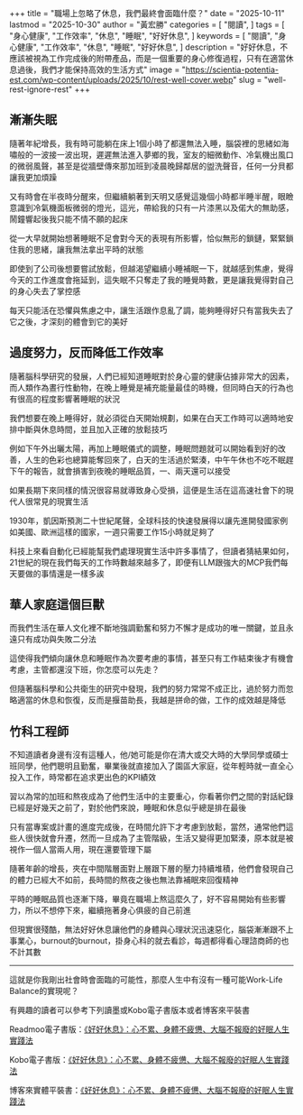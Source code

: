 +++
title = "職場上忽略了休息，我們最終會面臨什麼？"
date = "2025-10-11"
lastmod = "2025-10-30"
author = "黃宏勝"
categories = [
  "閱讀",
]
tags = [
  "身心健康",
  "工作效率",
  "休息",
  "睡眠",
  "好好休息",
]
keywords = [
  "閱讀",
  "身心健康",
  "工作效率",
  "休息",
  "睡眠",
  "好好休息",
]
description = "好好休息，不應該被視為工作完成後的附帶產品，而是一個重要的身心修復過程，只有在適當休息過後，我們才能保持高效的生活方式"
image = "https://scientia-potentia-est.com/wp-content/uploads/2025/10/rest-well-cover.webp"
slug = "well-rest-ignore-rest"
+++
## 漸漸失眠
隨著年紀增長，我有時可能躺在床上1個小時了都還無法入睡，腦袋裡的思緒如海嘯般的一波接一波出現，遲遲無法進入夢鄉的我，室友的細微動作、冷氣機出風口的微弱風聲，甚至是從牆壁傳來那加班到凌晨晚歸鄰居的盥洗聲音，任何一分貝都讓我更加煩躁

又有時會在半夜時分醒來，但繼續躺著到天明又感覺這幾個小時都半睡半醒，眼瞼意識到冷氣機面板微弱的燈光，這光，帶給我的只有一片漆黑以及偌大的無助感，鬧鐘響起後我只能不情不願的起床

從一大早就開始想著睡眠不足會對今天的表現有所影響，恰似無形的鎖鏈，緊緊鎖住我的思緒，讓我無法拿出平時的狀態

即使到了公司後想要嘗試放鬆，但越渴望繼續小睡補眠一下，就越感到焦慮，覺得今天的工作進度會拖延到，這失眠不只奪走了我的睡覺時數，更是讓我覺得對自己的身心失去了掌控感

每天只能活在恐懼與焦慮之中，讓生活跟作息亂了調，能夠睡得好只有當我失去了它之後，才深刻的體會到它的美好

## 過度努力，反而降低工作效率
隨著腦科學研究的發展，人們已經知道睡眠對於身心靈的健康佔據非常大的因素，而人類作為晝行性動物，在晚上睡覺是補充能量最佳的時機，但同時白天的行為也有很高的程度影響著睡眠的狀況

我們想要在晚上睡得好，就必須從白天開始規劃，如果在白天工作時可以適時地安排中斷與休息時間，並且加入正確的放鬆技巧

例如下午外出曬太陽，再加上睡眠儀式的調整，睡眠問題就可以開始看到好的改善，人生的色彩也總算能奪回來了，白天的生活過於緊湊，中午午休也不吃不眠趕下午的報告，就會損害到夜晚的睡眠品質，一、兩天還可以接受

如果長期下來同樣的情況很容易就導致身心受損，這便是生活在這高速社會下的現代人很常見的現實生活

1930年，凱因斯預測二十世紀尾聲，全球科技的快速發展得以讓先進開發國家例如美國、歐洲這樣的國家，一週只需要工作15小時就足夠了

科技上來看自動化已經能幫我們處理現實生活中許多事情了，但讀者猜結果如何，21世紀的現在我們每天的工作時數越來越多了，即便有LLM跟強大的MCP我們每天要做的事情還是一樣多誒

## 華人家庭這個巨獸
而我們生活在華人文化裡不斷地強調勤奮和努力不懈才是成功的唯一關鍵，並且永遠只有成功與失敗二分法

這使得我們傾向讓休息和睡眠作為次要考慮的事情，甚至只有工作結束後才有機會考慮，主管都還沒下班，你怎麼可以先走？

但隨著腦科學和公共衛生的研究中發現，我們的努力常常不成正比，過於努力而忽略適當的休息和恢復，反而是揠苗助長，我越是拼命的做，工作的成效越是降低

## 竹科工程師
不知道讀者身邊有沒有這種人，他/她可能是你在清大或交大時的大學同學或碩士班同學，他們聰明且勤奮，畢業後就直接加入了園區大家庭，從年輕時就一直全心投入工作，時常都在追求更出色的KPI績效

習以為常的加班和熬夜成為了他們生活中的主要重心，你看著你們之間的對話紀錄已經是好幾天之前了，對於他們來說，睡眠和休息似乎總是排在最後

只有當專案或計畫的進度完成後，在時間允許下才考慮到放鬆，當然，通常他們這些人很快就會升遷，然而一旦成為了主管階級，生活又變得更加緊湊，原本就是被視作一個人當兩人用，現在還要管理下屬

隨著年齡的增長，夾在中間階層面對上層跟下層的壓力持續堆積，他們會發現自己的體力已經大不如前，長時間的熬夜之後也無法靠補眠來回復精神

平時的睡眠品質也逐漸下降，畢竟在職場上熬這麼久了，好不容易開始有些影響力，所以不想停下來，繼續拖著身心俱疲的自己前進

但現實很殘酷，無法好好休息讓他們的身體與心理狀況迅速惡化，腦袋漸漸跟不上事業心，burnout的burnout，掛身心科的就去看診，每週都得看心理諮商師的也不計其數

---
這就是你我剛出社會時會面臨的可能性，那麼人生中有沒有一種可能Work-Life Balance的實現呢？

有興趣的讀者可以參考下列讀墨或Kobo電子書版本或者博客來平裝書

Readmoo電子書版：[《好好休息》：心不累、身體不疲憊、大腦不報廢的好眠人生實踐法](https://moo.im/a/3bijsF)

Kobo電子書版：[《好好休息》：心不累、身體不疲憊、大腦不報廢的好眠人生實踐法](https://r10.to/hYF1fN)

博客來實體平裝書：[《好好休息》：心不累、身體不疲憊、大腦不報廢的好眠人生實踐法](https://www.books.com.tw/exep/assp.php/scientia/products/0010983296?utm_source=scientia&utm_medium=ap-books&utm_content=recommend&utm_campaign=ap-202510)
